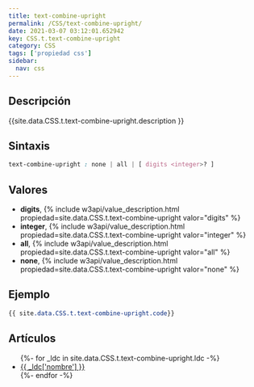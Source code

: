 ```yaml
---
title: text-combine-upright
permalink: /CSS/text-combine-upright/
date: 2021-03-07 03:12:01.652942
key: CSS.t.text-combine-upright
category: CSS
tags: ['propiedad css']
sidebar: 
  nav: css
---
```


## Descripción
{{site.data.CSS.t.text-combine-upright.description }}

## Sintaxis
~~~css
text-combine-upright : none | all | [ digits <integer>? ]
~~~

## Valores
* **digits**,  {% include w3api/value_description.html propiedad=site.data.CSS.t.text-combine-upright valor="digits" %}
* **integer**,  {% include w3api/value_description.html propiedad=site.data.CSS.t.text-combine-upright valor="integer" %}
* **all**,  {% include w3api/value_description.html propiedad=site.data.CSS.t.text-combine-upright valor="all" %}
* **none**,  {% include w3api/value_description.html propiedad=site.data.CSS.t.text-combine-upright valor="none" %}

## Ejemplo
~~~css
{{ site.data.CSS.t.text-combine-upright.code}}
~~~

## Artículos
<ul>
{%- for _ldc in site.data.CSS.t.text-combine-upright.ldc -%}
   <li>
       <a href="{{_ldc['url'] }}">{{ _ldc['nombre'] }}</a>
   </li>
{%- endfor -%}
</ul>
